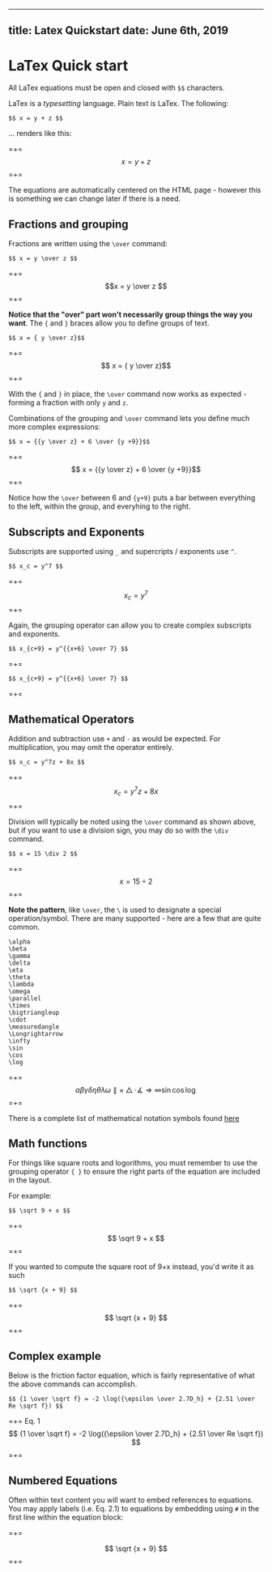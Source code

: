 -----
title:   Latex Quickstart
date:  June 6th, 2019
-----


# LaTex Quick start

All LaTex equations must be open and closed with `$$` characters.

LaTex is a *typesetting* language.  Plain text *is* LaTex.  The following:

```
$$ x = y + z $$
```

... renders like this:

=+=
$$x = y + z $$
=+=

The equations are automatically centered on the HTML page - however this is something we can change later if there is a need.

## Fractions and grouping
Fractions are written using the `\over` command:

```
$$ x = y \over z $$
```
=+=
$$x = y \over z $$
=+=

**Notice that the "over" part won't necessarily group things the way you want**.  The `{` and `}` braces allow you to define groups of text.  

```
$$ x = { y \over z}$$
```

=+=
$$ x = { y \over z}$$
=+=

With the `{` and `}` in place, the `\over` command now works as expected - forming a fraction with only `y` and `z`.

Combinations of the grouping and `\over` command lets you define much more complex expressions:

```
$$ x = {{y \over z} + 6 \over {y +9}}$$
```

=+=
$$ x = {{y \over z} + 6 \over {y +9}}$$
=+=

Notice how the `\over` between 6 and `{y+9}` puts a bar between everything to the left, within the group, and everyhing to the right.

## Subscripts and Exponents
Subscripts are supported using `_` and supercripts / exponents use `^`.

```
$$ x_c = y^7 $$
```
=+=
$$ x_c = y^7 $$
=+=

Again, the grouping operator can allow you to create complex subscripts and exponents.

```
$$ x_{c+9} = y^{{x+6} \over 7} $$
```

=+=
```
$$ x_{c+9} = y^{{x+6} \over 7} $$
```
=+=

## Mathematical Operators
Addition and subtraction use `+` and `-` as would be expected.  For multiplication, you may omit the operator entirely.

```
$$ x_c = y^7z + 8x $$
```

=+=
$$ x_c = y^7z + 8x $$
=+=

Division will typically be noted using the `\over` command as shown above, but if you want to use a division sign, you may do so with the `\div` command.

```
$$ x = 15 \div 2 $$
```

=+=
$$ x = 15 \div 2 $$
=+=

**Note the pattern**, like `\over`, the `\` is used to designate a special operation/symbol.  There are many supported - here are a few that are quite common.

```
\alpha
\beta
\gamma
\delta
\eta
\theta
\lambda
\omega
\parallel
\times
\bigtriangleup
\cdot
\measuredangle
\Longrightarrow
\infty
\sin
\cos
\log
```

=+=
$$ 
\alpha 
\beta 
\gamma 
\delta 
\eta 
\theta 
\lambda 
\omega 
\parallel 
\times 
\bigtriangleup 
\cdot 
\measuredangle 
\Longrightarrow 
\infty 
\sin 
\cos 
\log 
$$
=+=

There is a complete list of mathematical notation symbols found [here](https://oeis.org/wiki/List_of_LaTeX_mathematical_symbols#Unary_operators)

## Math functions
For things like square roots and logorithms, you must remember to use the grouping operator `{ }` to ensure the right parts of the equation are included in the layout.

For example:

```
$$ \sqrt 9 + x $$
```
=+=
$$ \sqrt 9 + x $$
=+=

If you wanted to compute the square root of 9+x instead, you'd write it as such
```
$$ \sqrt {x + 9} $$
```
=+= 
$$ \sqrt {x + 9} $$
=+= 

## Complex example
Below is the friction factor equation, which is fairly representative of what the above commands can accomplish.

```
$$ {1 \over \sqrt f} = -2 \log({\epsilon \over 2.7D_h} + {2.51 \over Re \sqrt f}) $$
```

=+=
<span class='equation-label'>Eq. 1</span>
$$ {1 \over \sqrt f} = -2 \log({\epsilon \over 2.7D_h} + {2.51 \over Re \sqrt f}) $$
=+=

## Numbered Equations
Often within text content you will want to embed references to equations.  You may apply labels (i.e. Eq. 2.1) to equations by embedding using `#` in the first line within the equation block:

=+= 

$$ \sqrt {x + 9} $$
=+= 